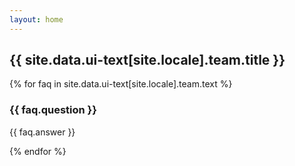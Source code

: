 ```yaml
---
layout: home
---
```


<section id="team">
  <h2>{{ site.data.ui-text[site.locale].team.title }}</h2>
  <div class="faq-list">
    {% for faq in site.data.ui-text[site.locale].team.text %}
      <div class="faq-item">
        <h3>{{ faq.question }}</h3>
        <p>{{ faq.answer }}</p>
      </div>
    {% endfor %}
  </div>
</section>